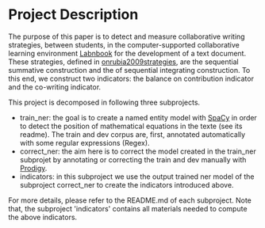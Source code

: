 # Project Description
The purpose of this paper is to detect and measure collaborative writing strategies, between students, in the computer-supported collaborative learning environment [Labnbook](https://labnbook.fr) for the development of a text document. These strategies, defined in [onrubia2009strategies](https://psycnet.apa.org/record/2009-14113-001), are the sequential summative construction and the of sequential integrating construction. To this end, we construct two indicators: the balance on contribution indicator and the co-writing indicator.

This project is decomposed in following three subprojects.
* train_ner: the goal is to create a named entity model with [SpaCy](https://spacy.io) in order to detect the position of mathematical equations in the texte (see its readme). The train and dev corpus are, first, annotated automatically with some regular expressions (Regex).
* correct_ner: the aim here is to correct the model created in the train_ner subprojet by annotating or correcting the train and dev manually with [Prodigy](https://prodi.gy).
* indicators: in this subproject we use the output trained ner model of the subproject correct_ner to create the indicators introduced above. 

For more details, please refer to the README.md of each subproject. Note that, the subproject 'indicators' contains all materials needed to compute the above indicators.

